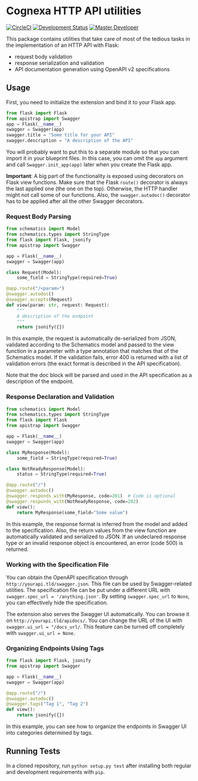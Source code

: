 # Cognexa HTTP API utilities

[![CircleCI](https://circleci.com/gh/Cognexa/apistrap/tree/dev.svg?style=shield&circle-token=74491da8e8fa3528ab1566beffd13d3386acefa0)](https://circleci.com/gh/Cognexa/apistrap/tree/master)
[![Development Status](https://img.shields.io/badge/status-CX%20Regular-brightgreen.svg?style=flat)]()
[![Master Developer](https://img.shields.io/badge/master-Jan%20Buchar-lightgrey.svg?style=flat)]()

This package contains utilities that take care of most of the tedious tasks in the implementation of an HTTP API with 
Flask:

- request body validation
- response serialization and validation
- API documentation generation using OpenAPI v2 specifications

## Usage

First, you need to initialize the extension and bind it to your Flask app.

```python
from flask import Flask
from apistrap import Swagger
app = Flask(__name__)
swagger = Swagger(app)
swagger.title = "Some title for your API"
swagger.description = "A description of the API"
```

You will probably want to put this to a separate module so that you can import it in your blueprint files. In this case,
you can omit the `app` argument and call `Swagger.init_app(app)` later when you create the Flask app.

**Important**: A big part of the functionality is exposed using decorators on Flask view functions. Make sure that the 
Flask `route()` decorator is always the last applied one (the one on the top). Otherwise, the HTTP handler might not 
call some of our functions. Also, the `swagger.autodoc()` decorator has to be applied after all the other Swagger 
decorators.

### Request Body Parsing

```python
from schematics import Model
from schematics.types import StringType
from flask import Flask, jsonify
from apistrap import Swagger

app = Flask(__name__)
swagger = Swagger(app)

class Request(Model):
    some_field = StringType(required=True)

@app.route("/<param>")
@swagger.autodoc()
@swagger.accepts(Request)
def view(param: str, request: Request):
    """
    A description of the endpoint
    """
    return jsonify({})
```

In this example, the request is automatically de-serialized from JSON, validated according to the Schematics model and 
passed to the view function in a parameter with a type annotation that matches that of the Schematics model. If the 
validation fails, error 400 is returned with a list of validation errors (the exact format is described in the API 
specification).

Note that the doc block will be parsed and used in the API specification as a description of the endpoint.

### Response Declaration and Validation

```python
from schematics import Model
from schematics.types import StringType
from flask import Flask
from apistrap import Swagger

app = Flask(__name__)
swagger = Swagger(app)

class MyResponse(Model):
    some_field = StringType(required=True)

class NotReadyResponse(Model):
    status = StringType(required=True)

@app.route("/")
@swagger.autodoc()
@swagger.responds_with(MyResponse, code=201)  # Code is optional
@swagger.responds_with(NotReadyResponse, code=202)
def view():
    return MyResponse(some_field="Some value")
```

In this example, the response format is inferred from the model and added to the specification. Also, the return values
from the view function are automatically validated and serialized to JSON. If an undeclared response type or an invalid 
response object is encountered, an error (code 500) is returned.

### Working with the Specification File

You can obtain the OpenAPI specification through `http://yourapi.tld/swagger.json`. This file can be used by 
Swagger-related utilities. The specification file can be put under a different URL with 
`swagger.spec_url = '/anything.json'`. By setting `swagger.spec_url` to `None`, you can effectively hide the 
specification.

The extension also serves the Swagger UI automatically. You can browse it on `http://yourapi.tld/apidocs/`. You can 
change the URL of the UI with `swagger.ui_url = "/docs_url/`. This feature can be turned off completely with 
`swagger.ui_url = None`.

### Organizing Endpoints Using Tags

```python
from flask import Flask, jsonify
from apistrap import Swagger

app = Flask(__name__)
swagger = Swagger(app)

@app.route("/")
@swagger.autodoc()
@swagger.tags("Tag 1", "Tag 2")
def view():
    return jsonify({})
```

In this example, you can see how to organize the endpoints in Swagger UI into categories determined by tags.

## Running Tests

In a cloned repository, run `python setup.py test` after installing both regular and development requirements with 
`pip`.
